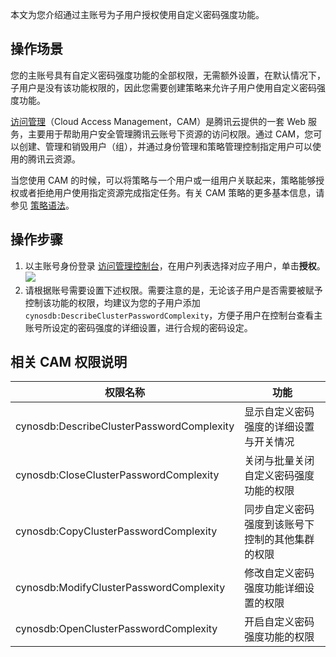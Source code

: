 本文为您介绍通过主账号为子用户授权使用自定义密码强度功能。

## 操作场景
您的主账号具有自定义密码强度功能的全部权限，无需额外设置，在默认情况下，子用户是没有该功能权限的，因此您需要创建策略来允许子用户使用自定义密码强度功能。

[访问管理](https://cloud.tencent.com/document/product/598/10583)（Cloud Access Management，CAM）是腾讯云提供的一套 Web 服务，主要用于帮助用户安全管理腾讯云账号下资源的访问权限。通过 CAM，您可以创建、管理和销毁用户（组），并通过身份管理和策略管理控制指定用户可以使用的腾讯云资源。

当您使用 CAM 的时候，可以将策略与一个用户或一组用户关联起来，策略能够授权或者拒绝用户使用指定资源完成指定任务。有关 CAM 策略的更多基本信息，请参见 [策略语法](https://cloud.tencent.com/document/product/598/10603)。

## 操作步骤
1. 以主账号身份登录 [访问管理控制台](https://console.cloud.tencent.com/cam)，在用户列表选择对应子用户，单击**授权**。
![](https://qcloudimg.tencent-cloud.cn/raw/f18d384e0fcdcedcf0296bbef6902e52.png)
2. 请根据账号需要设置下述权限。需要注意的是，无论该子用户是否需要被赋予控制该功能的权限，均建议为您的子用户添加`cynosdb:DescribeClusterPasswordComplexity`，方便子用户在控制台查看主账号所设定的密码强度的详细设置，进行合规的密码设定。

## 相关 CAM 权限说明

| 权限名称 | 功能 |
|---------|---------|
| cynosdb:DescribeClusterPasswordComplexity | 显示自定义密码强度的详细设置与开关情况 |
| cynosdb:CloseClusterPasswordComplexity | 关闭与批量关闭自定义密码强度功能的权限 |
| cynosdb:CopyClusterPasswordComplexity | 同步自定义密码强度到该账号下控制的其他集群的权限 |
| cynosdb:ModifyClusterPasswordComplexity | 修改自定义密码强度功能详细设置的权限 |
| cynosdb:OpenClusterPasswordComplexity | 开启自定义密码强度功能的权限 |

